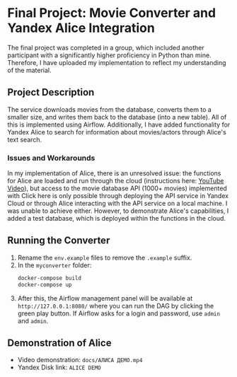 # Final Project: Movie Converter and Yandex Alice Integration

The final project was completed in a group, which included another participant with a significantly higher proficiency in Python than mine. Therefore, I have uploaded my implementation to reflect my understanding of the material. 

## Project Description

The service downloads movies from the database, converts them to a smaller size, and writes them back to the database (into a new table). All of this is implemented using Airflow. Additionally, I have added functionality for Yandex Alice to search for information about movies/actors through Alice's text search.

### Issues and Workarounds

In my implementation of Alice, there is an unresolved issue: the functions for Alice are loaded and run through the cloud (instructions here: [YouTube Video](https://www.youtube.com/watch?v=-6Ik2DUWaqI&t=6s)), but access to the movie database API (1000+ movies) implemented with Click here is only possible through deploying the API service in Yandex Cloud or through Alice interacting with the API service on a local machine. I was unable to achieve either. However, to demonstrate Alice's capabilities, I added a test database, which is deployed within the functions in the cloud.

## Running the Converter

1. Rename the `env.example` files to remove the `.example` suffix.
2. In the `myconverter` folder:
    ```sh
    docker-compose build
    docker-compose up
    ```
3. After this, the Airflow management panel will be available at `http://127.0.0.1:8080/` where you can run the DAG by clicking the green play button. If Airflow asks for a login and password, use `admin` and `admin`.

## Demonstration of Alice

- Video demonstration: `docs/АЛИСА ДЕМО.mp4`
- Yandex Disk link: `ALICE DEMO`
